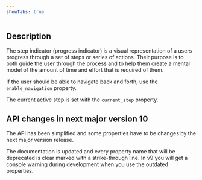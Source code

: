 ```yaml
---
showTabs: true
---
```


## Description

The step indicator (progress indicator) is a visual representation of a users progress through a set of steps or series of actions. Their purpose is to both guide the user through the process and to help them create a mental model of the amount of time and effort that is required of them.

If the user should be able to navigate back and forth, use the `enable_navigation` property.

The current active step is set with the `current_step` property.

## API changes in next major version 10

The API has been simplified and some properties have to be changes by the next major version release.

The documentation is updated and every property name that will be deprecated is clear marked with a strike-through line. In v9 you will get a console warning during development when you use the outdated properties.
